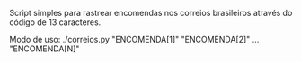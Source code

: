 Script simples para rastrear encomendas nos correios brasileiros através 
do código de 13 caracteres. 

Modo de uso: 
./correios.py "ENCOMENDA[1]" "ENCOMENDA[2]" ... "ENCOMENDA[N]"
